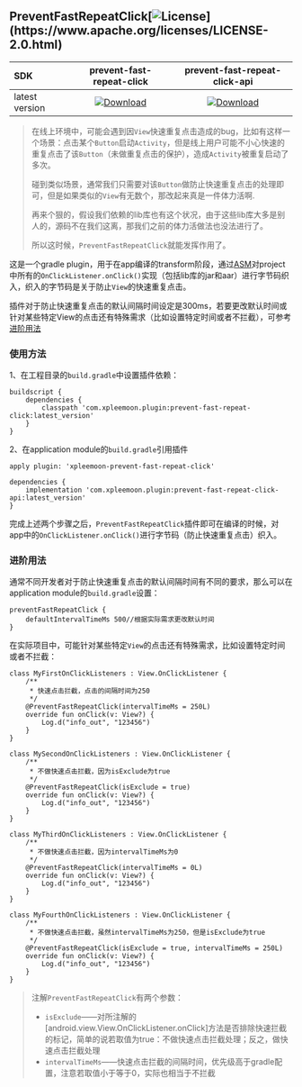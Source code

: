 ## PreventFastRepeatClick[![License](https://img.shields.io/badge/license-Apache%202-4EB1BA.svg?)](https://www.apache.org/licenses/LICENSE-2.0.html)

SDK|prevent-fast-repeat-click|prevent-fast-repeat-click-api
:---|:---:|:---:
latest version|[ ![Download](https://api.bintray.com/packages/xpleemoon/maven/prevent-fast-repeat-click/images/download.svg) ](https://bintray.com/xpleemoon/maven/prevent-fast-repeat-click/_latestVersion)|[ ![Download](https://api.bintray.com/packages/xpleemoon/maven/prevent-fast-repeat-click-api/images/download.svg) ](https://bintray.com/xpleemoon/maven/prevent-fast-repeat-click-api/_latestVersion)

> 在线上环境中，可能会遇到因`View`快速重复点击造成的bug，比如有这样一个场景：点击某个`Button`启动`Activity`，但是线上用户可能不小心快速的重复点击了该`Button`（未做重复点击的保护），造成`Activity`被重复启动了多次。
>
> 碰到类似场景，通常我们只需要对该`Button`做防止快速重复点击的处理即可，但是如果类似的`View`有无数个，那改起来真是一件体力活啊.
>
> 再来个狠的，假设我们依赖的lib库也有这个状况，由于这些lib库大多是别人的，源码不在我们这离，那我们之前的体力活做法也没法进行了。
>
> 所以这时候，`PreventFastRepeatClick`就能发挥作用了。

这是一个gradle plugin，用于在app编译的transform阶段，通过[ASM](https://asm.ow2.io)对project中所有的`OnClickListener.onClick()`实现（包括lib库的jar和aar）进行字节码织入，织入的字节码是关于防止`View`的快速重复点击。

插件对于防止快速重复点击的默认间隔时间设定是300ms，若要更改默认时间或针对某些特定View的点击还有特殊需求（比如设置特定时间或者不拦截），可参考[进阶用法](#进阶用法)

### 使用方法

1、在工程目录的`build.gradle`中设置插件依赖：
```
buildscript {
    dependencies {
        classpath 'com.xpleemoon.plugin:prevent-fast-repeat-click:latest_version'
    }
}
```

2、在application module的`build.gradle`引用插件
```
apply plugin: 'xpleemoon-prevent-fast-repeat-click'

dependencies {
    implementation 'com.xpleemoon.plugin:prevent-fast-repeat-click-api:latest_version'
}
```

完成上述两个步骤之后，`PreventFastRepeatClick`插件即可在编译的时候，对app中的`OnClickListener.onClick()`进行字节码（防止快速重复点击）织入。

### 进阶用法

通常不同开发者对于防止快速重复点击的默认间隔时间有不同的要求，那么可以在application module的`build.gradle`设置：
```
preventFastRepeatClick {
    defaultIntervalTimeMs 500//根据实际需求更改默认时间
}
```

在实际项目中，可能针对某些特定`View`的点击还有特殊需求，比如设置特定时间或者不拦截：
```
class MyFirstOnClickListeners : View.OnClickListener {
    /**
	 * 快速点击拦截，点击的间隔时间为250
	 */
    @PreventFastRepeatClick(intervalTimeMs = 250L)
    override fun onClick(v: View?) {
        Log.d("info_out", "123456")
    }
}

class MySecondOnClickListeners : View.OnClickListener {
	/**
	 * 不做快速点击拦截，因为isExclude为true
	 */
    @PreventFastRepeatClick(isExclude = true)
    override fun onClick(v: View?) {
        Log.d("info_out", "123456")
    }
}

class MyThirdOnClickListeners : View.OnClickListener {
    /**
	 * 不做快速点击拦截，因为intervalTimeMs为0
	 */
    @PreventFastRepeatClick(intervalTimeMs = 0L)
    override fun onClick(v: View?) {
        Log.d("info_out", "123456")
    }
}

class MyFourthOnClickListeners : View.OnClickListener {
    /**
	 * 不做快速点击拦截，虽然intervalTimeMs为250，但是isExclude为true
	 */
    @PreventFastRepeatClick(isExclude = true, intervalTimeMs = 250L)
    override fun onClick(v: View?) {
        Log.d("info_out", "123456")
    }
}
```

> 注解`PreventFastRepeatClick`有两个参数：
> - `isExclude`——对所注解的[android.view.View.OnClickListener.onClick]方法是否排除快速拦截的标记，简单的说若取值为true：不做快速点击拦截处理；反之，做快速点击拦截处理
> - `intervalTimeMs`——快速点击拦截的间隔时间，优先级高于gradle配置，注意若取值小于等于0，实际也相当于不拦截
